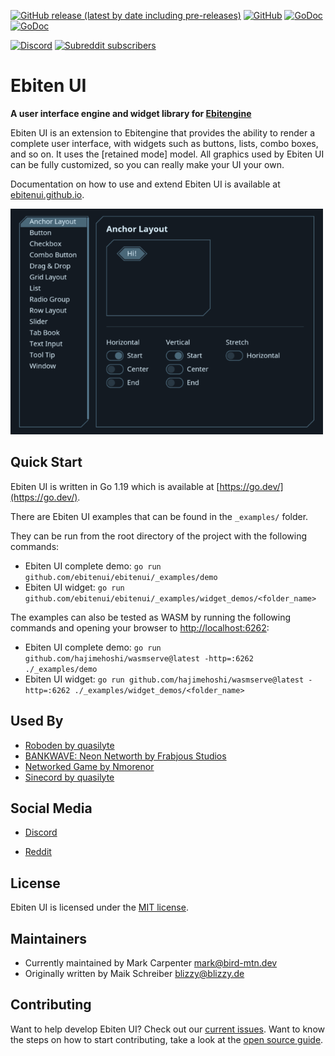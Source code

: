 [![GitHub release (latest by date including pre-releases)](https://img.shields.io/github/v/release/ebitenui/ebitenui?include_prereleases&label=Release)](https://github.com/ebitenui/ebitenui/releases)
[![GitHub](https://img.shields.io/github/license/ebitenui/ebitenui?color=blue&label=License)](https://opensource.org/licenses/MIT)
[![GoDoc](https://img.shields.io/badge/Go-Reference-blue?style=flat)](https://pkg.go.dev/github.com/ebitenui/ebitenui)
[![GoDoc](https://img.shields.io/badge/Go-Documentation-blue?style=flat)](https://ebitenui.github.io/)

[![Discord](https://img.shields.io/discord/958140778931175424?color=green&label=Discord&logo=discord&logoColor=white)](https://discord.gg/ujEeeHgptU)
[![Subreddit subscribers](https://img.shields.io/reddit/subreddit-subscribers/birdmtndev?color=green&label=r%2FBirdMtnDev&logo=reddit&logoColor=white)](https://www.reddit.com/r/birdmtndev/)

Ebiten UI
=========

**A user interface engine and widget library for [Ebitengine](https://ebitengine.org/)**

Ebiten UI is an extension to Ebitengine that provides the ability to render a complete user interface,
with widgets such as buttons, lists, combo boxes, and so on. It uses the [retained mode] model.
All graphics used by Ebiten UI can be fully customized, so you can really make your UI your own.

Documentation on how to use and extend Ebiten UI is available at [ebitenui.github.io](https://ebitenui.github.io).

![Screenshots](ebiten-ui.gif)

Quick Start
------
Ebiten UI is written in Go 1.19 which is available at [https://go.dev/](https://go.dev/).

There are Ebiten UI examples that can be found in the `_examples/` folder. 

They can be run from the root directory of the project with the following commands:
* Ebiten UI complete demo: `go run github.com/ebitenui/ebitenui/_examples/demo`
* Ebiten UI widget: `go run github.com/ebitenui/ebitenui/_examples/widget_demos/<folder_name>`

The examples can also be tested as WASM by running the following commands and opening your browser to [http://localhost:6262](http://localhost:6262):
* Ebiten UI complete demo: `go run github.com/hajimehoshi/wasmserve@latest -http=:6262 ./_examples/demo`
* Ebiten UI widget: `go run github.com/hajimehoshi/wasmserve@latest -http=:6262 ./_examples/widget_demos/<folder_name>`

Used By
------
* [Roboden by quasilyte](https://quasilyte.itch.io/roboden)
* [BANKWAVE: Neon Networth by Frabjous Studios](https://bankwave.frabjousstudios.com/)
* [Networked Game by Nmorenor](https://nmorenor.com/)
* [Sinecord by quasilyte](https://quasilyte.itch.io/sinecord)


Social Media
-------
* [Discord](https://discord.gg/ujEeeHgptU)

* [Reddit](https://www.reddit.com/r/birdmtndev/)


License
-------

Ebiten UI is licensed under the [MIT license](https://opensource.org/licenses/MIT).

Maintainers
-------
* Currently maintained by Mark Carpenter <mark@bird-mtn.dev>
* Originally written by Maik Schreiber <blizzy@blizzy.de>


Contributing
-------
Want to help develop Ebiten UI? Check out our [current issues](https://github.com/ebitenui/ebitenui/issues). Want to know the steps on how to start contributing, take a look at the [open source guide](https://opensource.guide/how-to-contribute/).
